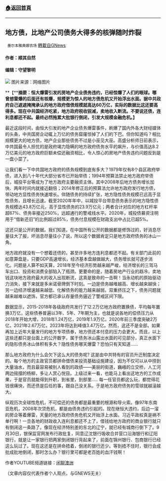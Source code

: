 ###  [:house:返回首頁](https://github.com/ourhimalayas/txt)
---


## 地方债，比地产公司债务大得多的核弹随时炸裂
` 墨尔本雅典娜农场` [轉載自GNews](https://gnews.org/zh-hans/1569836/)

#### **作者：顺其自然**

#### **编辑：守望黎明**
![](https://assets.gnews.org/wp-content/uploads/2021/10/wuhan.jpg)
图片来源：网络图片

**【****摘要：**恒大爆雷引发的房地产企业债务违约，已经惊爆了人们的眼球。哪曾想雷爆的后面还有核爆，规模更为惊人的地方债危机又开始浮出水面。据中共政府自己遮遮掩掩承认的地方政府借债规模就高达60万亿，实际的数据比这还要高得多。现在中共国经济吃紧，地方政府税收锐减，卖地收入断流。不要说还债，连利息都还不起。最终必然拖累大批银行倒闭，引发大规模金融危机。**】**

最近这段时间，由恒大引发的地产企业债务爆雷事件，刷爆了国内外各大财经媒体的头条，中共国房企动辄上万亿的债务窟窿惊掉了人们的下巴。但你知道吗？相比规模更大的地方债，地产企业那些债务不过是小巫见大巫。高盛分析师日前表示，中共国最令人担忧的是政府竭力隐瞒的地方政府债务水平的飙升，与价值高达8.2万亿美元的地方政府巨额未偿还融资相比，令人惊心的房地产债务违约问题反到是一盘小菜了。

让我们看一下中共国地方政府的债务规模到底有多大？1979年仅有8个县区政府举债，进入到八十年代大部分省市已开始举债；1994年预算法禁止地方政府举债后，城投平台等成为了地方政府主要融资主体。其中2008年后地方债务增长加快、两年时间内就接近翻倍；2014年修正后的预算法允许地方政府发行地方债，带动地方显性债务快速增长。伴随债务的持续扩张，地方隐性债务规模已远高于显性债务，且增长迅速。截至2020年年中，以城投平台带息债务表示的地方隐性债务规模达43.8万亿元，高于显性债务的23.9万亿元；两者合计对应的地方杠杆率超67%、债务率接近250%，远超通行的警戒线水平。2020年，城投债募资注明用于“借新还旧”的比例超过85%，债务付息规模在财政支出中占比已超5%。

这还只是公开的数据。我们知道，在中国所有公开的数据都是修饰过的，好消息尽量往大了报，坏消息尽量往小了说，所以这个数据肯定只是地方政府债务的冰山一角。

地方政府就没有一个想着还债的，甚至许多地方连利息都还不起。有关部门此前的如意算盘是，只要GDP高速增长，经济基本盘越做越大，债务增长就可逐步消化。问题是人算不如天算，2018年至今经济形势越来越严峻，经济增长的三驾马车出口、投资和消费全部陷入了瓶颈。更要命的是，随着房地产行业的趋冷，卖地钱这块地方政府最大的收入出现断流，这真是致命的一击啊！当永动机的原始驱动力消失，接下来就是多米诺骨牌倒下时刻。一边是债务越堆越高、增长越来越快；另一边经济增速越来越低、化解债务的能力越来越弱。双重挤压之下，债务问题就越来越难以遮饰，官方都已承认存量债务逼近了警戒区间下限。

数据显示，2015-2018年各级政府共发行了12.2万亿地方政府置换债，平均每年置换3万亿，这些债券普遍以3年、5年、7年期为主，也就是说各地的偿债压力从2018年开始大增，2018年1.24万亿，2019年1.9万亿，2020年前三季度突破2万亿，2021年2.67万亿，2023年将达到峰值3.47万亿。然而，这还不是全部。如果再加上近年大量发行的地方专项债券，地方债还本付息的压力会更大。而且，以上这些还都只是台面上的公开数字，属于债务冰山露出水面的可见部分，真正水面下的隐形债务冰山体积有多大？隐性债务哪天爆雷？恐怕只有天知道……

那么地方政府为什么会欠下这么大的债务呢? 这是由中共特有的官员升迁制度决定的。每个地方的主政官员都拼命借债来投资基础设施建设，因为不仅可以从中捞到大量油水，而且最容易被别人看到的政绩——美丽的街道，巍峨的立交桥，人工河两边摇摆的杨柳，多让人赏心悦目。上级过来一看，也能马上看出这地方的工作成果，于是官员就能得到升职，到省里，到部里….. 每一任官员都这么玩，都觉得花钱很痛快，而还债是后任的事，跟自己没关系。于是地方政府债务的雪球就越滚越大。

纵观历次全球性危机，不可偿还的债务都是最重要的根源和导火索。像97年东南亚危机，2008年次贷危机，都是由债务违约引起的。现在继恒大违约，后边一溜的房企等着爆雷，天量的地方政府债务危机又开始浮上水面。习近平政权真是祸不单行啊！一旦各地的财政收入连利息都还不上了，借钱给地方政府的商业银行就只有倒闭这一条路了。像现在经济特别差的东北的辽宁，就已经有城商行倒下了。9月30日，银保监官网发布行政批复，同意辽沈银行吸收合并营口沿海银行和辽阳银行，就是让一家银行把两家倒闭银行背起来了，前面在锦州银行、包商银行已经这么玩过了。现在这还是在拼命捂着，倒闭的银行还少。等到捂不住时，银行会成批成批地倒闭，那时怎么办？银行里可都是老百姓的血汗钱啊！

作者YOUTUBE频道链接：[闲聊澳洲](https://www.youtube.com/channel/UCPxB0vpNpmHN0hORXK4gj2A)

（文章内容仅代表作者个人观点，与GNEWS无关）
